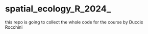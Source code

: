# spatial_ecology_R_2024_
this repo is going to collect the whole code for the course by  Duccio Rocchini
